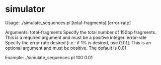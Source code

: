 # simulator
Usage: ./simulate_sequences.pl [total-fragments] [error-rate]

Arguments:
  total-fragments             Specify the total number of 150bp fragments. This is a required argument and must be a positive integer.
  error-rate                  Specify the error rate desired [i.e.: if 1% is desired, use 0.01]. This is an optional argument and must be positive. The default is 0.01.

Example:
  ./simulate_sequences.pl 100 0.01
